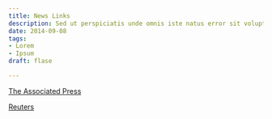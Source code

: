 ```yaml
---
title: News Links
description: Sed ut perspiciatis unde omnis iste natus error sit voluptatem
date: 2014-09-08
tags:
- Lorem
- Ipsum
draft: flase

---
```

[The Associated Press](https://apnews.com/hub/ap-top-news)

[Reuters](https://www.reuters.com)
